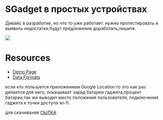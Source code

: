 # SGadget в простых устройствах

Дивайс в разработке, но что то уже работает. нужно протестировать и выявить недостатки.будут предложения доработать,пишите.

![](https://connect.smartliving.ru/cms/data_images/1710_image.png)

# Resources

 * [Demo Page](https://connect.smartliving.ru/profile/3195/blog/sgadget-v-prostyh-ustroystvah.html) 
 * [Data Formats](https://disk.yandex.ru/d/kQUEYbdYOyrmFQ)

если кто пользуется приложением Google Location то это как раз делается для него, показывает заряд батареи гаджета,процент батареи,так же выводит место положения пользователя, подключения гаджета к точки доступа wi-fi.

для скачивания
[СЫЛКА](https://disk.yandex.ru/d/kQUEYbdYOyrmFQ)
